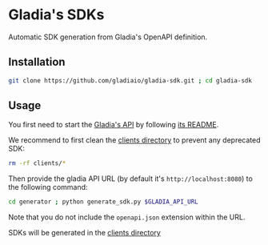 # Gladia's SDKs

Automatic SDK generation from Gladia's OpenAPI definition.

## Installation

```sh
git clone https://github.com/gladiaio/gladia-sdk.git ; cd gladia-sdk
```

## Usage

You first need to start the [Gladia's API](https://github.com/gladiaio/gladia) by following [its README](https://github.com/gladiaio/gladia#magic-start).

We recommend to first clean the  [clients directory](clients) to prevent any deprecated SDK:
```sh
rm -rf clients/*
```

Then provide the gladia API URL (by default it's `http://localhost:8080`) to the following command:
```sh
cd generator ; python generate_sdk.py $GLADIA_API_URL
```
Note that you do not include the `openapi.json` extension within the URL.


SDKs will be generated in the [clients directory](clients)